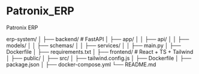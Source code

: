 # Patronix_ERP
Patronix ERP


erp-system/
│
├── backend/             # FastAPI
│   ├── app/
│   │   ├── api/
│   │   ├── models/
│   │   ├── schemas/
│   │   ├── services/
│   │   ├── main.py
│   ├── Dockerfile
│   ├── requirements.txt
│
├── frontend/            # React + TS + Tailwind
│   ├── public/
│   ├── src/
│   ├── tailwind.config.js
│   ├── Dockerfile
│   ├── package.json
│
├── docker-compose.yml
└── README.md

